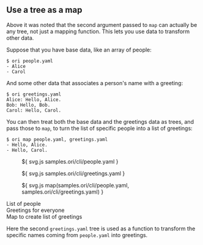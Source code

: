 ## Use a tree as a map

Above it was noted that the second argument passed to `map` can actually be any tree, not just a mapping function. This lets you use data to transform other data.

Suppose that you have base data, like an array of people:

```console
$ ori people.yaml
- Alice
- Carol
```

And some other data that associates a person's name with a greeting:

```console
$ ori greetings.yaml
Alice: Hello, Alice.
Bob: Hello, Bob.
Carol: Hello, Carol.
```

<span class="tutorialStep"></span> You can then treat both the base data and the greetings data as trees, and pass those to `map`, to turn the list of specific people into a list of greetings:

```console
$ ori map people.yaml, greetings.yaml
- Hello, Alice.
- Hello, Carol.
```

<div class="sideBySide">
  <figure>
    ${ svg.js samples.ori/cli/people.yaml }
  </figure>
  <figure>
    ${ svg.js samples.ori/cli/greetings.yaml }
  </figure>
  <figure>
    ${ svg.js map(samples.ori/cli/people.yaml, samples.ori/cli/greetings.yaml) }
  </figure>
  <figcaption>List of people</figcaption>
  <figcaption>Greetings for everyone</figcaption>
  <figcaption>Map to create list of greetings</figcaption>
</div>

Here the second `greetings.yaml` tree is used as a function to transform the specific names coming from `people.yaml` into greetings.
